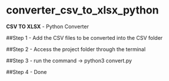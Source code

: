 # converter_csv_to_xlsx_python
**CSV TO XLSX** - Python Converter

##Step 1 - Add the CSV files to be converted into the CSV folder

##Step 2 - Access the project folder through the terminal

##Step 3 - run the command -> python3 convert.py

##Step 4 - Done
